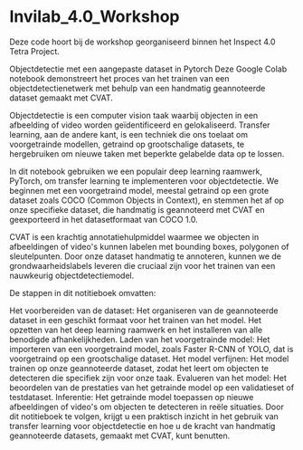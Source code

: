 # Invilab_4.0_Workshop

Deze code hoort bij de workshop georganiseerd binnen het Inspect 4.0 Tetra Project.

Objectdetectie met een aangepaste dataset in Pytorch
Deze Google Colab notebook demonstreert het proces van het trainen van een objectdetectienetwerk met behulp van een handmatig geannoteerde dataset gemaakt met CVAT.

Objectdetectie is een computer vision taak waarbij objecten in een afbeelding of video worden geïdentificeerd en gelokaliseerd. Transfer learning, aan de andere kant, is een techniek die ons toelaat om voorgetrainde modellen, getraind op grootschalige datasets, te hergebruiken om nieuwe taken met beperkte gelabelde data op te lossen.

In dit notebook gebruiken we een populair deep learning raamwerk, PyTorch, om transfer learning te implementeren voor objectdetectie. We beginnen met een voorgetraind model, meestal getraind op een grote dataset zoals COCO (Common Objects in Context), en stemmen het af op onze specifieke dataset, die handmatig is geannoteerd met CVAT en geexporteerd in het datasetformaat van COCO 1.0.

CVAT is een krachtig annotatiehulpmiddel waarmee we objecten in afbeeldingen of video's kunnen labelen met bounding boxes, polygonen of sleutelpunten. Door onze dataset handmatig te annoteren, kunnen we de grondwaarheidslabels leveren die cruciaal zijn voor het trainen van een nauwkeurig objectdetectiemodel.

De stappen in dit notitieboek omvatten:

Het voorbereiden van de dataset: Het organiseren van de geannoteerde dataset in een geschikt formaat voor het trainen van het model.
Het opzetten van het deep learning raamwerk en het installeren van alle benodigde afhankelijkheden.
Laden van het voorgetrainde model: Het importeren van een voorgetraind model, zoals Faster R-CNN of YOLO, dat is voorgetraind op een grootschalige dataset.
Het model verfijnen: Het model trainen op onze geannoteerde dataset, zodat het leert om objecten te detecteren die specifiek zijn voor onze taak.
Evalueren van het model: Het beoordelen van de prestaties van het getrainde model op een validatieset of testdataset.
Inferentie: Het getrainde model toepassen op nieuwe afbeeldingen of video's om objecten te detecteren in reële situaties.
Door dit notitieboek te volgen, krijgt u een praktisch inzicht in het gebruik van transfer learning voor objectdetectie en hoe u de kracht van handmatig geannoteerde datasets, gemaakt met CVAT, kunt benutten.
